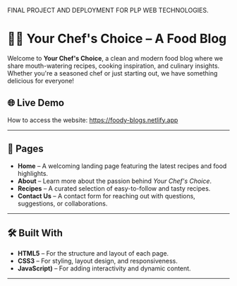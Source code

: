 FINAL PROJECT AND DEPLOYMENT FOR PLP WEB TECHNOLOGIES.
# 👨‍🍳 Your Chef's Choice – A Food Blog

Welcome to **Your Chef's Choice**, a clean and modern food blog where we share mouth-watering recipes, cooking inspiration, and culinary insights. Whether you're a seasoned chef or just starting out, we have something delicious for everyone!

## 🌐 Live Demo

How to access the website: https://foody-blogs.netlify.app

---

## 📄 Pages

- **Home** – A welcoming landing page featuring the latest recipes and food highlights.
- **About** – Learn more about the passion behind *Your Chef's Choice*.
- **Recipes** – A curated selection of easy-to-follow and tasty recipes.
- **Contact Us** – A contact form for reaching out with questions, suggestions, or collaborations.

---

## 🛠️ Built With

- **HTML5** – For the structure and layout of each page.
- **CSS3** – For styling, layout design, and responsiveness.
- **JavaScript)** – For adding interactivity and dynamic content.

---


